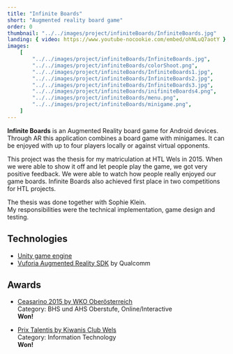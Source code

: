 ```yaml
---
title: "Infinite Boards"
short: "Augmented reality board game"
order: 0
thumbnail: "../../images/project/infiniteBoards/InfiniteBoards.jpg"
landing: { video: https://www.youtube-nocookie.com/embed/ohNLuQ7aotY }
images:
    [
        "../../images/project/infiniteBoards/InfiniteBoards.jpg",
        "../../images/project/infiniteBoards/colorShoot.png",
        "../../images/project/infiniteBoards/InfiniteBoards1.jpg",
        "../../images/project/infiniteBoards/InfiniteBoards2.jpg",
        "../../images/project/infiniteBoards/InfiniteBoards3.jpg",
        "../../images/project/infiniteBoards/inifiniteBoards4.png",
        "../../images/project/infiniteBoards/menu.png",
        "../../images/project/infiniteBoards/minigame.png",
    ]
---
```


**Infinite Boards** is an Augmented Reality board game for Android devices. Through AR this application combines a board game with minigames. It can be enjoyed with up to four players locally or against virtual opponents.

This project was the thesis for my matriculation at HTL Wels in 2015. When we were able to show it off and let people play the game, we got very positive feedback. We were able to watch how people really enjoyed our game boards. Infinite Boards also achieved first place in two competitions for HTL projects.

The thesis was done together with Sophie Klein.  
My responsibilities were the technical implementation, game design and testing.

<bs-row>

<bs-col>

## Technologies

-   [Unity game engine](https://unity.com/)
-   [Vuforia Augmented Reality SDK](https://www.vuforia.com/) by Qualcomm

</bs-col>

<bs-col>

## Awards

-   [Ceasarino 2015 by WKO Oberösterreich](https://caesarino2015.submit.to/landing/award/ausschreibung-info)  
    Category: BHS und AHS Oberstufe, Online/Interactive  
    **Won!**

-   [Prix Talentis by Kiwanis Club Wels](https://www.meinbezirk.at/wels-wels-land/c-lokales/kiwanis-preis-prix-talentis-fuer-htl-diplomarbeiten_a1393034)  
    Category: Information Technology  
    **Won!**

</bs-col>

</bs-row>
